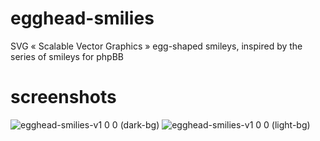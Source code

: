 # egghead-smilies
SVG « Scalable Vector Graphics » egg-shaped smileys, inspired by the series of smileys for phpBB

# screenshots
![egghead-smilies-v1 0 0 (dark-bg)](https://github.com/Mazeltof/egghead-smilies/assets/16059355/b0f57f24-9859-424c-9175-1cbf3cf24338)
![egghead-smilies-v1 0 0 (light-bg)](https://github.com/Mazeltof/egghead-smilies/assets/16059355/ce93dd4a-737f-4ec5-95fd-a63fa855dbf8)

